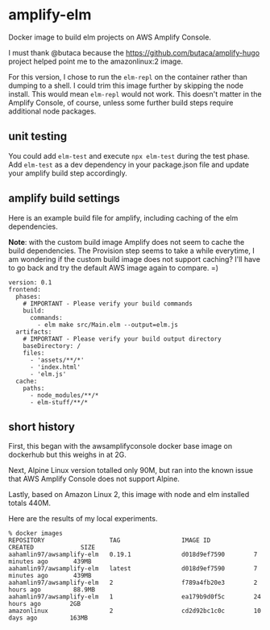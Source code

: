 # amplify-elm

Docker image to build elm projects on AWS Amplify Console.

I must thank @butaca because the https://github.com/butaca/amplify-hugo project helped point me to the amazonlinux:2 image. 

For this version, I chose to run the `elm-repl` on the container rather than dumping to a shell. I could trim this image further by skipping the node install. This would mean `elm-repl` would not work. This doesn't matter in the Amplify Console, of course, unless some further build steps require additional node packages.

## unit testing

You could add `elm-test` and execute `npx elm-test` during the test phase. Add `elm-test` as a dev dependency in your package.json file and update your amplify build step accordingly.

## amplify build settings

Here is an example build file for amplify, including caching of the elm dependencies.

**Note**: with the custom build image Amplify does not seem to cache the build dependencies. The Provision step seems to take a while everytime, I am wondering if the custom build image does not support caching? I'll have to go back and try the default AWS image again to compare. =)

```
version: 0.1
frontend:
  phases:
    # IMPORTANT - Please verify your build commands
    build:
      commands:
        - elm make src/Main.elm --output=elm.js
  artifacts:
    # IMPORTANT - Please verify your build output directory
    baseDirectory: /
    files:
      - 'assets/**/*'
      - 'index.html'
      - 'elm.js'
  cache:
    paths:
      - node_modules/**/*
      - elm-stuff/**/*
```

## short history
First, this began with the awsamplifyconsole docker base image on dockerhub but this weighs in at 2G.

Next, Alpine Linux version totalled only 90M, but ran into the known issue that AWS Amplify Console does not support Alpine.

Lastly, based on Amazon Linux 2, this image with node and elm installed totals 440M.

Here are the results of my local experiments.

```
% docker images       
REPOSITORY                  TAG                 IMAGE ID            CREATED             SIZE
aahamlin97/awsamplify-elm   0.19.1              d018d9ef7590        7 minutes ago       439MB
aahamlin97/awsamplify-elm   latest              d018d9ef7590        7 minutes ago       439MB
aahamlin97/awsamplify-elm   2                   f789a4fb20e3        2 hours ago         88.9MB
aahamlin97/awsamplify-elm   1                   ea179b9d0f5c        24 hours ago        2GB
amazonlinux                 2                   cd2d92bc1c0c        10 days ago         163MB
```

